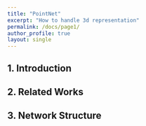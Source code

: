 ```yaml
---
title: "PointNet"
excerpt: "How to handle 3d representation"
permalink: /docs/page1/
author_profile: true
layout: single
---
```

## 1. Introduction

## 2. Related Works

## 3. Network Structure